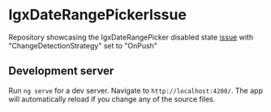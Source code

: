 # IgxDateRangePickerIssue

Repository showcasing the IgxDateRangePicker disabled state [issue](https://github.com/IgniteUI/igniteui-angular/issues/9776) with "ChangeDetectionStrategy" set to "OnPush"

## Development server

Run `ng serve` for a dev server. Navigate to `http://localhost:4200/`. The app will automatically reload if you change any of the source files.
